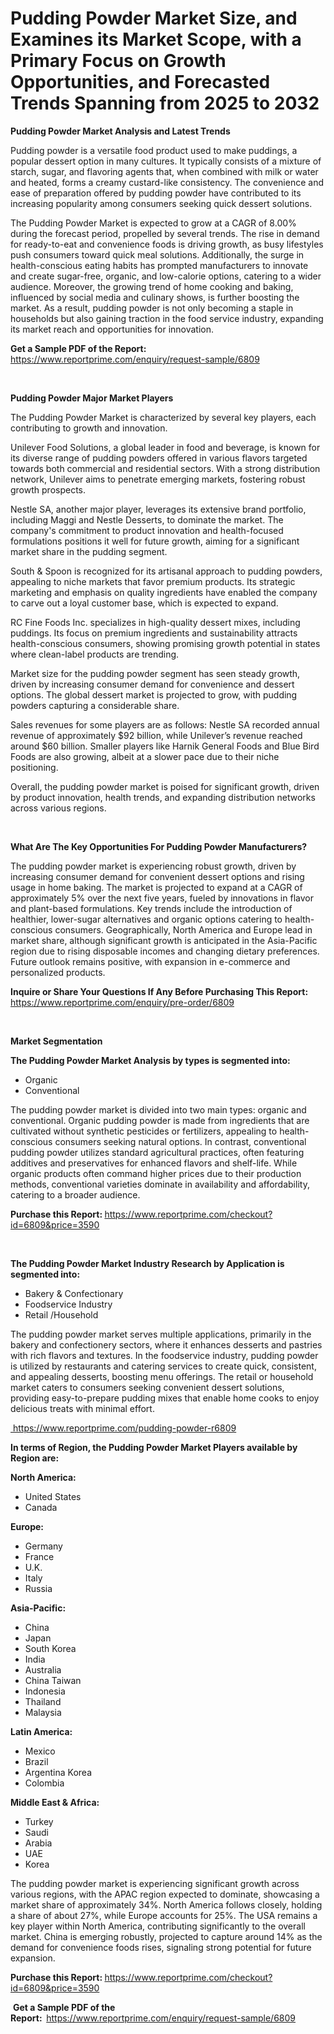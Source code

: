 <p><h1>Pudding Powder Market Size, and Examines its Market Scope, with a Primary Focus on Growth Opportunities, and Forecasted Trends Spanning from 2025 to 2032</h1></p><p><strong>Pudding Powder Market Analysis and Latest Trends</strong></p>
<p><p>Pudding powder is a versatile food product used to make puddings, a popular dessert option in many cultures. It typically consists of a mixture of starch, sugar, and flavoring agents that, when combined with milk or water and heated, forms a creamy custard-like consistency. The convenience and ease of preparation offered by pudding powder have contributed to its increasing popularity among consumers seeking quick dessert solutions.</p><p>The Pudding Powder Market is expected to grow at a CAGR of 8.00% during the forecast period, propelled by several trends. The rise in demand for ready-to-eat and convenience foods is driving growth, as busy lifestyles push consumers toward quick meal solutions. Additionally, the surge in health-conscious eating habits has prompted manufacturers to innovate and create sugar-free, organic, and low-calorie options, catering to a wider audience. Moreover, the growing trend of home cooking and baking, influenced by social media and culinary shows, is further boosting the market. As a result, pudding powder is not only becoming a staple in households but also gaining traction in the food service industry, expanding its market reach and opportunities for innovation.</p></p>
<p><strong>Get a Sample PDF of the Report:&nbsp;</strong> <a href="https://www.reportprime.com/enquiry/request-sample/6809?utm_campaign=4439&utm_medium=2&utm_source=Github&utm_content=ia&utm_term=16052025&utm_id=pudding-powder">https://www.reportprime.com/enquiry/request-sample/6809</a></p>
<p>&nbsp;</p>
<p><strong>Pudding Powder Major Market Players</strong></p>
<p><p>The Pudding Powder Market is characterized by several key players, each contributing to growth and innovation. </p><p>Unilever Food Solutions, a global leader in food and beverage, is known for its diverse range of pudding powders offered in various flavors targeted towards both commercial and residential sectors. With a strong distribution network, Unilever aims to penetrate emerging markets, fostering robust growth prospects.</p><p>Nestle SA, another major player, leverages its extensive brand portfolio, including Maggi and Nestle Desserts, to dominate the market. The company's commitment to product innovation and health-focused formulations positions it well for future growth, aiming for a significant market share in the pudding segment.</p><p>South & Spoon is recognized for its artisanal approach to pudding powders, appealing to niche markets that favor premium products. Its strategic marketing and emphasis on quality ingredients have enabled the company to carve out a loyal customer base, which is expected to expand.</p><p>RC Fine Foods Inc. specializes in high-quality dessert mixes, including puddings. Its focus on premium ingredients and sustainability attracts health-conscious consumers, showing promising growth potential in states where clean-label products are trending.</p><p>Market size for the pudding powder segment has seen steady growth, driven by increasing consumer demand for convenience and dessert options. The global dessert market is projected to grow, with pudding powders capturing a considerable share.</p><p>Sales revenues for some players are as follows: Nestle SA recorded annual revenue of approximately $92 billion, while Unilever’s revenue reached around $60 billion. Smaller players like Harnik General Foods and Blue Bird Foods are also growing, albeit at a slower pace due to their niche positioning.</p><p>Overall, the pudding powder market is poised for significant growth, driven by product innovation, health trends, and expanding distribution networks across various regions.</p></p>
<p>&nbsp;</p>
<p><strong>What Are The Key Opportunities For Pudding Powder Manufacturers?</strong></p>
<p><p>The pudding powder market is experiencing robust growth, driven by increasing consumer demand for convenient dessert options and rising usage in home baking. The market is projected to expand at a CAGR of approximately 5% over the next five years, fueled by innovations in flavor and plant-based formulations. Key trends include the introduction of healthier, lower-sugar alternatives and organic options catering to health-conscious consumers. Geographically, North America and Europe lead in market share, although significant growth is anticipated in the Asia-Pacific region due to rising disposable incomes and changing dietary preferences. Future outlook remains positive, with expansion in e-commerce and personalized products.</p></p>
<p><strong>Inquire or Share Your Questions If Any Before Purchasing This Report:</strong> <a href="https://www.reportprime.com/enquiry/pre-order/6809?utm_campaign=4439&utm_medium=2&utm_source=Github&utm_content=ia&utm_term=16052025&utm_id=pudding-powder">https://www.reportprime.com/enquiry/pre-order/6809</a></p>
<p>&nbsp;</p>
<p><strong>Market Segmentation</strong></p>
<p><strong>The Pudding Powder Market Analysis by types is segmented into:</strong></p>
<p><ul><li>Organic</li><li>Conventional</li></ul></p>
<p><p>The pudding powder market is divided into two main types: organic and conventional. Organic pudding powder is made from ingredients that are cultivated without synthetic pesticides or fertilizers, appealing to health-conscious consumers seeking natural options. In contrast, conventional pudding powder utilizes standard agricultural practices, often featuring additives and preservatives for enhanced flavors and shelf-life. While organic products often command higher prices due to their production methods, conventional varieties dominate in availability and affordability, catering to a broader audience.</p></p>
<p><strong>Purchase this Report:&nbsp;</strong><a href="https://www.reportprime.com/checkout?id=6809&price=3590&utm_campaign=4439&utm_medium=2&utm_source=Github&utm_content=ia&utm_term=16052025&utm_id=pudding-powder">https://www.reportprime.com/checkout?id=6809&price=3590</a></p>
<p>&nbsp;</p>
<p><strong>The Pudding Powder Market Industry Research by Application is segmented into:</strong></p>
<p><ul><li>Bakery & Confectionary</li><li>Foodservice Industry</li><li>Retail /Household</li></ul></p>
<p><p>The pudding powder market serves multiple applications, primarily in the bakery and confectionery sectors, where it enhances desserts and pastries with rich flavors and textures. In the foodservice industry, pudding powder is utilized by restaurants and catering services to create quick, consistent, and appealing desserts, boosting menu offerings. The retail or household market caters to consumers seeking convenient dessert solutions, providing easy-to-prepare pudding mixes that enable home cooks to enjoy delicious treats with minimal effort.</p></p>
<p><a href="https://www.reportprime.com/pudding-powder-r6809?utm_campaign=4439&utm_medium=2&utm_source=Github&utm_content=ia&utm_term=16052025&utm_id=pudding-powder">&nbsp;https://www.reportprime.com/pudding-powder-r6809</a></p>
<p><strong>In terms of Region, the Pudding Powder Market Players available by Region are:</strong></p>
<p>
    <p> <strong> North America: </strong>
        <ul>
            <li>United States</li>
            <li>Canada</li>
        </ul>
        </p> 
    <p> <strong> Europe: </strong>
        <ul>
            <li>Germany</li>
            <li>France</li>
            <li>U.K.</li>
            <li>Italy</li>
            <li>Russia</li>
        </ul>
        </p> 
    <p> <strong> Asia-Pacific: </strong>
        <ul>
            <li>China</li>
            <li>Japan</li>
            <li>South Korea</li>
            <li>India</li>
            <li>Australia</li>
            <li>China Taiwan</li>
            <li>Indonesia</li>
            <li>Thailand</li>
            <li>Malaysia</li>
        </ul>
        </p> 
    <p> <strong> Latin America: </strong>
        <ul>
            <li>Mexico</li>
            <li>Brazil</li>
            <li>Argentina Korea</li>
            <li>Colombia</li>
        </ul>
        </p> 
    <p> <strong> Middle East & Africa: </strong>
        <ul>
            <li>Turkey</li>
            <li>Saudi</li>
            <li>Arabia</li>
            <li>UAE</li>
            <li>Korea</li>
        </ul>
    </p>
    </p>
<p><p>The pudding powder market is experiencing significant growth across various regions, with the APAC region expected to dominate, showcasing a market share of approximately 34%. North America follows closely, holding a share of about 27%, while Europe accounts for 25%. The USA remains a key player within North America, contributing significantly to the overall market. China is emerging robustly, projected to capture around 14% as the demand for convenience foods rises, signaling strong potential for future expansion.</p></p>
<p><strong>Purchase this Report: </strong><a href="https://www.reportprime.com/checkout?id=6809&price=3590&utm_campaign=4439&utm_medium=2&utm_source=Github&utm_content=ia&utm_term=16052025&utm_id=pudding-powder">https://www.reportprime.com/checkout?id=6809&price=3590</a></p>
<p>&nbsp;<strong>Get a Sample PDF of the Report:&nbsp;&nbsp;</strong><a href="https://www.reportprime.com/enquiry/request-sample/6809?utm_campaign=4439&utm_medium=2&utm_source=Github&utm_content=ia&utm_term=16052025&utm_id=pudding-powder">https://www.reportprime.com/enquiry/request-sample/6809</a></p>
<p><strong></strong></p>
<p><p></p><p></p><p></p></p>